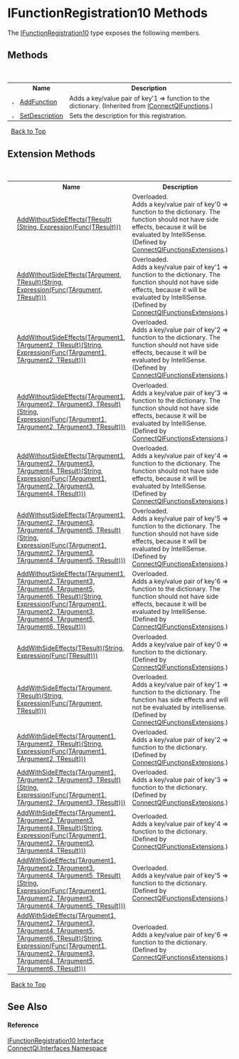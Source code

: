 # IFunctionRegistration10 Methods
 

The <a href="T_ConnectQl_Interfaces_IFunctionRegistration10">IFunctionRegistration10</a> type exposes the following members.


## Methods
&nbsp;<table><tr><th></th><th>Name</th><th>Description</th></tr><tr><td>![Public method](media/pubmethod.gif "Public method")</td><td><a href="M_ConnectQl_Interfaces_IConnectQlFunctions_AddFunction">AddFunction</a></td><td>
Adds a key/value pair of key'1 => function to the dictionary.
 (Inherited from <a href="T_ConnectQl_Interfaces_IConnectQlFunctions">IConnectQlFunctions</a>.)</td></tr><tr><td>![Public method](media/pubmethod.gif "Public method")</td><td><a href="M_ConnectQl_Interfaces_IFunctionRegistration10_SetDescription">SetDescription</a></td><td>
Sets the description for this registration.</td></tr></table>&nbsp;
<a href="#ifunctionregistration10-methods">Back to Top</a>

## Extension Methods
&nbsp;<table><tr><th></th><th>Name</th><th>Description</th></tr><tr><td>![Public Extension Method](media/pubextension.gif "Public Extension Method")</td><td><a href="M_ConnectQl_Interfaces_ConnectQlFunctionsExtensions_AddWithoutSideEffects__1">AddWithoutSideEffects(TResult)(String, Expression(Func(TResult)))</a></td><td>Overloaded.  
Adds a key/value pair of key'0 => function to the dictionary. The function should not have side effects, because it will be evaluated by IntelliSense.
 (Defined by <a href="T_ConnectQl_Interfaces_ConnectQlFunctionsExtensions">ConnectQlFunctionsExtensions</a>.)</td></tr><tr><td>![Public Extension Method](media/pubextension.gif "Public Extension Method")</td><td><a href="M_ConnectQl_Interfaces_ConnectQlFunctionsExtensions_AddWithoutSideEffects__2">AddWithoutSideEffects(TArgument, TResult)(String, Expression(Func(TArgument, TResult)))</a></td><td>Overloaded.  
Adds a key/value pair of key'1 => function to the dictionary. The function should not have side effects, because it will be evaluated by IntelliSense.
 (Defined by <a href="T_ConnectQl_Interfaces_ConnectQlFunctionsExtensions">ConnectQlFunctionsExtensions</a>.)</td></tr><tr><td>![Public Extension Method](media/pubextension.gif "Public Extension Method")</td><td><a href="M_ConnectQl_Interfaces_ConnectQlFunctionsExtensions_AddWithoutSideEffects__3">AddWithoutSideEffects(TArgument1, TArgument2, TResult)(String, Expression(Func(TArgument1, TArgument2, TResult)))</a></td><td>Overloaded.  
Adds a key/value pair of key'2 => function to the dictionary. The function should not have side effects, because it will be evaluated by IntelliSense.
 (Defined by <a href="T_ConnectQl_Interfaces_ConnectQlFunctionsExtensions">ConnectQlFunctionsExtensions</a>.)</td></tr><tr><td>![Public Extension Method](media/pubextension.gif "Public Extension Method")</td><td><a href="M_ConnectQl_Interfaces_ConnectQlFunctionsExtensions_AddWithoutSideEffects__4">AddWithoutSideEffects(TArgument1, TArgument2, TArgument3, TResult)(String, Expression(Func(TArgument1, TArgument2, TArgument3, TResult)))</a></td><td>Overloaded.  
Adds a key/value pair of key'3 => function to the dictionary. The function should not have side effects, because it will be evaluated by IntelliSense.
 (Defined by <a href="T_ConnectQl_Interfaces_ConnectQlFunctionsExtensions">ConnectQlFunctionsExtensions</a>.)</td></tr><tr><td>![Public Extension Method](media/pubextension.gif "Public Extension Method")</td><td><a href="M_ConnectQl_Interfaces_ConnectQlFunctionsExtensions_AddWithoutSideEffects__5">AddWithoutSideEffects(TArgument1, TArgument2, TArgument3, TArgument4, TResult)(String, Expression(Func(TArgument1, TArgument2, TArgument3, TArgument4, TResult)))</a></td><td>Overloaded.  
Adds a key/value pair of key'4 => function to the dictionary. The function should not have side effects, because it will be evaluated by IntelliSense.
 (Defined by <a href="T_ConnectQl_Interfaces_ConnectQlFunctionsExtensions">ConnectQlFunctionsExtensions</a>.)</td></tr><tr><td>![Public Extension Method](media/pubextension.gif "Public Extension Method")</td><td><a href="M_ConnectQl_Interfaces_ConnectQlFunctionsExtensions_AddWithoutSideEffects__6">AddWithoutSideEffects(TArgument1, TArgument2, TArgument3, TArgument4, TArgument5, TResult)(String, Expression(Func(TArgument1, TArgument2, TArgument3, TArgument4, TArgument5, TResult)))</a></td><td>Overloaded.  
Adds a key/value pair of key'5 => function to the dictionary. The function should not have side effects, because it will be evaluated by IntelliSense.
 (Defined by <a href="T_ConnectQl_Interfaces_ConnectQlFunctionsExtensions">ConnectQlFunctionsExtensions</a>.)</td></tr><tr><td>![Public Extension Method](media/pubextension.gif "Public Extension Method")</td><td><a href="M_ConnectQl_Interfaces_ConnectQlFunctionsExtensions_AddWithoutSideEffects__7">AddWithoutSideEffects(TArgument1, TArgument2, TArgument3, TArgument4, TArgument5, TArgument6, TResult)(String, Expression(Func(TArgument1, TArgument2, TArgument3, TArgument4, TArgument5, TArgument6, TResult)))</a></td><td>Overloaded.  
Adds a key/value pair of key'6 => function to the dictionary. The function should not have side effects, because it will be evaluated by IntelliSense.
 (Defined by <a href="T_ConnectQl_Interfaces_ConnectQlFunctionsExtensions">ConnectQlFunctionsExtensions</a>.)</td></tr><tr><td>![Public Extension Method](media/pubextension.gif "Public Extension Method")</td><td><a href="M_ConnectQl_Interfaces_ConnectQlFunctionsExtensions_AddWithSideEffects__1">AddWithSideEffects(TResult)(String, Expression(Func(TResult)))</a></td><td>Overloaded.  
Adds a key/value pair of key'0 => function to the dictionary.
 (Defined by <a href="T_ConnectQl_Interfaces_ConnectQlFunctionsExtensions">ConnectQlFunctionsExtensions</a>.)</td></tr><tr><td>![Public Extension Method](media/pubextension.gif "Public Extension Method")</td><td><a href="M_ConnectQl_Interfaces_ConnectQlFunctionsExtensions_AddWithSideEffects__2">AddWithSideEffects(TArgument, TResult)(String, Expression(Func(TArgument, TResult)))</a></td><td>Overloaded.  
Adds a key/value pair of key'1 => function to the dictionary. The function has side effects and will not be evaluated by intellisense.
 (Defined by <a href="T_ConnectQl_Interfaces_ConnectQlFunctionsExtensions">ConnectQlFunctionsExtensions</a>.)</td></tr><tr><td>![Public Extension Method](media/pubextension.gif "Public Extension Method")</td><td><a href="M_ConnectQl_Interfaces_ConnectQlFunctionsExtensions_AddWithSideEffects__3">AddWithSideEffects(TArgument1, TArgument2, TResult)(String, Expression(Func(TArgument1, TArgument2, TResult)))</a></td><td>Overloaded.  
Adds a key/value pair of key'2 => function to the dictionary.
 (Defined by <a href="T_ConnectQl_Interfaces_ConnectQlFunctionsExtensions">ConnectQlFunctionsExtensions</a>.)</td></tr><tr><td>![Public Extension Method](media/pubextension.gif "Public Extension Method")</td><td><a href="M_ConnectQl_Interfaces_ConnectQlFunctionsExtensions_AddWithSideEffects__4">AddWithSideEffects(TArgument1, TArgument2, TArgument3, TResult)(String, Expression(Func(TArgument1, TArgument2, TArgument3, TResult)))</a></td><td>Overloaded.  
Adds a key/value pair of key'3 => function to the dictionary.
 (Defined by <a href="T_ConnectQl_Interfaces_ConnectQlFunctionsExtensions">ConnectQlFunctionsExtensions</a>.)</td></tr><tr><td>![Public Extension Method](media/pubextension.gif "Public Extension Method")</td><td><a href="M_ConnectQl_Interfaces_ConnectQlFunctionsExtensions_AddWithSideEffects__5">AddWithSideEffects(TArgument1, TArgument2, TArgument3, TArgument4, TResult)(String, Expression(Func(TArgument1, TArgument2, TArgument3, TArgument4, TResult)))</a></td><td>Overloaded.  
Adds a key/value pair of key'4 => function to the dictionary.
 (Defined by <a href="T_ConnectQl_Interfaces_ConnectQlFunctionsExtensions">ConnectQlFunctionsExtensions</a>.)</td></tr><tr><td>![Public Extension Method](media/pubextension.gif "Public Extension Method")</td><td><a href="M_ConnectQl_Interfaces_ConnectQlFunctionsExtensions_AddWithSideEffects__6">AddWithSideEffects(TArgument1, TArgument2, TArgument3, TArgument4, TArgument5, TResult)(String, Expression(Func(TArgument1, TArgument2, TArgument3, TArgument4, TArgument5, TResult)))</a></td><td>Overloaded.  
Adds a key/value pair of key'5 => function to the dictionary.
 (Defined by <a href="T_ConnectQl_Interfaces_ConnectQlFunctionsExtensions">ConnectQlFunctionsExtensions</a>.)</td></tr><tr><td>![Public Extension Method](media/pubextension.gif "Public Extension Method")</td><td><a href="M_ConnectQl_Interfaces_ConnectQlFunctionsExtensions_AddWithSideEffects__7">AddWithSideEffects(TArgument1, TArgument2, TArgument3, TArgument4, TArgument5, TArgument6, TResult)(String, Expression(Func(TArgument1, TArgument2, TArgument3, TArgument4, TArgument5, TArgument6, TResult)))</a></td><td>Overloaded.  
Adds a key/value pair of key'6 => function to the dictionary.
 (Defined by <a href="T_ConnectQl_Interfaces_ConnectQlFunctionsExtensions">ConnectQlFunctionsExtensions</a>.)</td></tr></table>&nbsp;
<a href="#ifunctionregistration10-methods">Back to Top</a>

## See Also


#### Reference
<a href="T_ConnectQl_Interfaces_IFunctionRegistration10">IFunctionRegistration10 Interface</a><br /><a href="N_ConnectQl_Interfaces">ConnectQl.Interfaces Namespace</a><br />